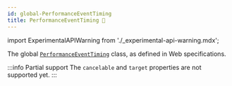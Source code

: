```yaml
---
id: global-PerformanceEventTiming
title: PerformanceEventTiming 🧪
---
```


import ExperimentalAPIWarning from './\_experimental-api-warning.mdx';

<ExperimentalAPIWarning />

The global [`PerformanceEventTiming`](https://developer.mozilla.org/en-US/docs/Web/API/PerformanceEventTiming) class, as defined in Web specifications.

:::info Partial support
The `cancelable` and `target` properties are not supported yet.
:::
